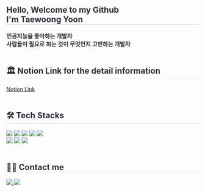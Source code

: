 <div style="text-align: left;"> 
    <h2 style="border-bottom: 1px solid #d8dee4; color: #282d33;"> Hello, Welcome to my Github 
        <div style="border-bottom: 1px solid #d8dee4; color: #282d33;"> I'm Taewoong Yoon </h2> 
    </div>
    <div style="font-weight: 700; font-size: 15px; text-align: left; color: #282d33;"> 인공지능을 좋아하는 개발자</li> </div>
    <div style="font-weight: 700; font-size: 15px; text-align: left; color: #282d33;"> 사람들이 필요로 하는 것이 무엇인지 고민하는 개발자</li> </div>
</div>
<br> 
    <div style="text-align: left;">  
        <h2 style="border-bottom: 1px solid #d8dee4; color: #282d33;"> 🏛️ Notion Link for the detail information </h2> 
        <a href="https://www.notion.so/2695c4784dab40f7b21301e304dbba97?pvs=4"> Notion Link </a>
    </div> 
<br>
<div style="text-align: left;">
    <h2 style="border-bottom: 1px solid #d8dee4; color: #282d33;"> 🛠️ Tech Stacks </h2>
    <div style="margin: 0; text-align: left;"> 
        <img src="https://img.shields.io/badge/Python-3776AB?style=flat&logo=Python&logoColor=white">
        <img src="https://img.shields.io/badge/Javascript-F7DF1E?style=flat&logo=Javascript&logoColor=white">
        <img src="https://img.shields.io/badge/Tensorflow-FF6F00?style=flat&logo=Tensorflow&logoColor=white">
        <img src="https://img.shields.io/badge/Keras-D00000?style=flat&logo=Keras&logoColor=white">
        <img src="https://img.shields.io/badge/MySQL-4479A1?style=flat&logo=MySQL&logoColor=white">
        <br/>
        <img src="https://img.shields.io/badge/Matlab-0076a8?style=flat&logo=Matlab&logoColor=white">
        <img src="https://img.shields.io/badge/Github-181717?style=flat&logo=Github&logoColor=white">
        <img src="https://img.shields.io/badge/Notion-000000?style=flat&logo=Notion&logoColor=white">
    </div>
</div>
<br>
<div style="text-align: left;">
    <h2 style="border-bottom: 1px solid #d8dee4; color: #282d33;"> 🧑‍💻 Contact me </h2> 
    <div style="text-align: left;"> 
        <a href=mailto:taeung816@gmail.com> 
            <img src="https://img.shields.io/badge/Gmail-EA4335?style=flat&logo=Gmail&logoColor=white&link=mailto:taeung816@gmail.com"> 
        </a>
        <a href=https://yoonteacher.tistory.com/> 
            <img src="https://img.shields.io/badge/Tistory-000000?style=flat&logo=Tistory&logoColor=white&link=https://yoonteacher.tistory.com/"> 
        </a>
    </div>  
    <br> 
</div>

